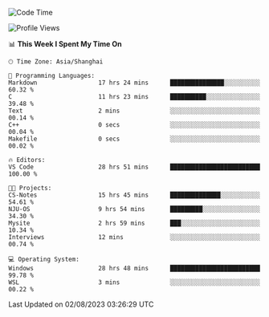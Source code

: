 <!--START_SECTION:waka-->
![Code Time](http://img.shields.io/badge/Code%20Time-1%2C100%20hrs%2043%20mins-blue)

![Profile Views](http://img.shields.io/badge/Profile%20Views-1-blue)

📊 **This Week I Spent My Time On** 

```text
🕑︎ Time Zone: Asia/Shanghai

💬 Programming Languages: 
Markdown                 17 hrs 24 mins      ███████████████░░░░░░░░░░   60.32 % 
C                        11 hrs 23 mins      ██████████░░░░░░░░░░░░░░░   39.48 % 
Text                     2 mins              ░░░░░░░░░░░░░░░░░░░░░░░░░   00.14 % 
C++                      0 secs              ░░░░░░░░░░░░░░░░░░░░░░░░░   00.04 % 
Makefile                 0 secs              ░░░░░░░░░░░░░░░░░░░░░░░░░   00.02 % 

🔥 Editors: 
VS Code                  28 hrs 51 mins      █████████████████████████   100.00 % 

🐱‍💻 Projects: 
CS-Notes                 15 hrs 45 mins      ██████████████░░░░░░░░░░░   54.61 % 
NJU-OS                   9 hrs 54 mins       █████████░░░░░░░░░░░░░░░░   34.30 % 
Mysite                   2 hrs 59 mins       ███░░░░░░░░░░░░░░░░░░░░░░   10.34 % 
Interviews               12 mins             ░░░░░░░░░░░░░░░░░░░░░░░░░   00.74 % 

💻 Operating System: 
Windows                  28 hrs 48 mins      █████████████████████████   99.78 % 
WSL                      3 mins              ░░░░░░░░░░░░░░░░░░░░░░░░░   00.22 % 
```


 Last Updated on 02/08/2023 03:26:29 UTC
<!--END_SECTION:waka-->